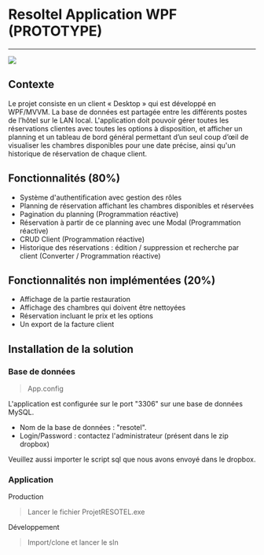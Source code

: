# Resoltel Application WPF (PROTOTYPE)
-------------------------------------

![](https://img.shields.io/badge/RESOTEL-Build-green)

## Contexte

Le projet consiste en un client « Desktop » qui est développé en WPF/MVVM. La base de données est partagée entre les différents postes de l’hôtel sur le LAN local. 
L'application doit pouvoir gérer toutes les réservations clientes avec toutes les options à disposition, et afficher un planning et un tableau de bord général permettant d’un seul coup d’œil de visualiser les chambres disponibles pour une date précise, ainsi qu'un historique de réservation de chaque client. 

## Fonctionnalités (80%)

- Système d'authentification avec gestion des rôles
- Planning de réservation affichant les chambres disponibles et réservées 
- Pagination du planning (Programmation réactive)
- Réservation à partir de ce planning avec une Modal (Programmation réactive)
- CRUD Client (Programmation réactive)
- Historique des réservations : édition / suppression et recherche par client (Converter / Programmation réactive)

## Fonctionnalités non implémentées (20%)

- Affichage de la partie restauration
- Affichage des chambres qui doivent être nettoyées
- Réservation incluant le prix et les options
- Un export de la facture client

## Installation de la solution

### Base de données

> App.config

L'application est configurée sur le port "3306" sur une base de données MySQL.

- Nom de la base de données : "resotel".
- Login/Password : contactez l'administrateur (présent dans le zip dropbox)

Veuillez aussi importer le script sql que nous avons envoyé dans le dropbox.


### Application

Production
> Lancer le fichier ProjetRESOTEL.exe

Développement
> Import/clone et lancer le sln


